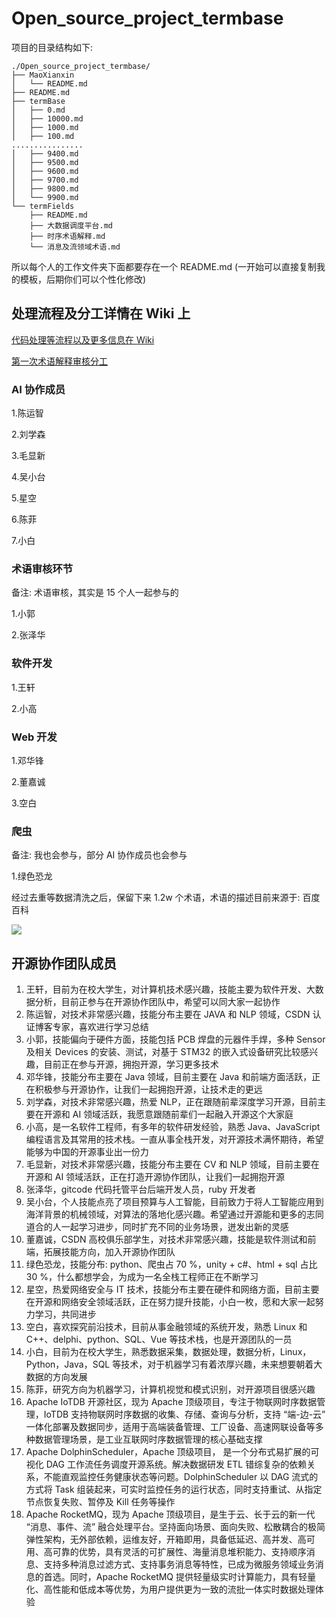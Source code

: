 # Open_source_project_termbase

项目的目录结构如下:

```
./Open_source_project_termbase/
├── MaoXianxin
│   └── README.md
├── README.md
├── termBase
│   ├── 0.md
│   ├── 10000.md
│   ├── 1000.md
│   ├── 100.md
................
│   ├── 9400.md
│   ├── 9500.md
│   ├── 9600.md
│   ├── 9700.md
│   ├── 9800.md
│   └── 9900.md
└── termFields
    ├── README.md
    ├── 大数据调度平台.md
    ├── 时序术语解释.md
    └── 消息及流领域术语.md
```

所以每个人的工作文件夹下面都要存在一个 README.md (一开始可以直接复制我的模板，后期你们可以个性化修改)



## 处理流程及分工详情在 Wiki 上

[代码处理等流程以及更多信息在 Wiki](https://github.com/MaoXianXin/Open_source_project_termbase/wiki/%E6%95%B0%E6%8D%AE%E5%A4%84%E7%90%86%E6%B5%81%E7%A8%8B%E4%BB%A3%E7%A0%81)

[第一次术语解释审核分工](https://github.com/MaoXianXin/Open_source_project_termbase/wiki/%E6%9C%AF%E8%AF%AD%E5%AE%A1%E6%A0%B8%E5%88%86%E5%B7%A5#%E7%AC%AC%E4%B8%80%E6%AC%A1%E6%9C%AF%E8%AF%AD%E8%A7%A3%E9%87%8A%E5%AE%A1%E6%A0%B8%E5%88%86%E5%B7%A5)



### AI 协作成员

1.陈运智

2.刘学森

3.毛显新

4.吴小台

5.星空

6.陈菲

7.小白

### 术语审核环节

备注: 术语审核，其实是 15 个人一起参与的

1.小郭

2.张泽华

### 软件开发

1.王轩

2.小高

### Web 开发

1.邓华锋

2.董嘉诚

3.空白

### 爬虫

备注: 我也会参与，部分 AI 协作成员也会参与

1.绿色恐龙



经过去重等数据清洗之后，保留下来 1.2w 个术语，术语的描述目前来源于: 百度百科

![](https://maoxianxin1996.oss-accelerate.aliyuncs.com/ai/20211224135737.png)



## 开源协作团队成员

1. 王轩，目前为在校大学生，对计算机技术感兴趣，技能主要为软件开发、大数据分析，目前正参与在开源协作团队中，希望可以同大家一起协作
2. 陈运智，对技术非常感兴趣，技能分布主要在 JAVA 和 NLP 领域，CSDN 认证博客专家，喜欢进行学习总结
3. 小郭，技能偏向于硬件方面，技能包括 PCB 焊盘的元器件手焊，多种 Sensor 及相关 Devices 的安装、测试，对基于 STM32 的嵌入式设备研究比较感兴趣，目前正在参与开源，拥抱开源，学习更多技术
4. 邓华锋，技能分布主要在 Java 领域，目前主要在 Java 和前端方面活跃，正在积极参与开源协作，让我们一起拥抱开源，让技术走的更远
5. 刘学森，对技术非常感兴趣，热爱 NLP，正在跟随前辈深度学习开源，目前主要在开源和 AI 领域活跃，我愿意跟随前辈们一起融入开源这个大家庭
6. 小高，是一名软件工程师，有多年的软件研发经验，熟悉 Java、JavaScript 编程语言及其常用的技术栈。一直从事全栈开发，对开源技术满怀期待，希望能够为中国的开源事业出一份力
7. 毛显新，对技术非常感兴趣，技能分布主要在 CV 和 NLP 领域，目前主要在开源和 AI 领域活跃，正在打造开源协作团队，让我们一起拥抱开源
8. 张泽华，gitcode 代码托管平台后端开发人员，ruby 开发者
9. 吴小台，个人技能点亮了项目预算与人工智能，目前致力于将人工智能应用到海洋背景的机械领域，对算法的落地化感兴趣。希望通过开源能和更多的志同道合的人一起学习进步，同时扩充不同的业务场景，迸发出新的灵感
10. 董嘉诚，CSDN 高校俱乐部学生，对技术非常感兴趣，技能是软件测试和前端，拓展技能方向，加入开源协作团队
11. 绿色恐龙，技能分布: python、爬虫占 70 %，unity + c#、html + sql 占比 30 %，什么都想学会，为成为一名全栈工程师正在不断学习
12. 星空，热爱网络安全与 IT 技术，技能分布主要在硬件和网络方面，目前主要在开源和网络安全领域活跃，正在努力提升技能，小白一枚，愿和大家一起努力学习，共同进步
13. 空白，喜欢探究前沿技术，目前从事金融领域的系统开发，熟悉 Linux 和 C++、delphi、python、SQL、Vue 等技术栈，也是开源团队的一员
14. 小白，目前为在校大学生，熟悉数据采集，数据处理，数据分析，Linux，Python，Java，SQL 等技术，对于机器学习有着浓厚兴趣，未来想要朝着大数据的方向发展
15. 陈菲，研究方向为机器学习，计算机视觉和模式识别，对开源项目很感兴趣
16. Apache IoTDB 开源社区，现为 Apache 顶级项目，专注于物联网时序数据管理，IoTDB 支持物联网时序数据的收集、存储、查询与分析，支持 “端-边-云” 一体化部署及数据同步，适用于高端装备管理、工厂设备、高速网联设备等多种数据管理场景，是工业互联网时序数据管理的核心基础支撑
17. Apache DolphinScheduler，Apache 顶级项目， 是一个分布式易扩展的可视化 DAG 工作流任务调度开源系统。解决数据研发 ETL 错综复杂的依赖关系，不能直观监控任务健康状态等问题。DolphinScheduler 以 DAG 流式的方式将 Task 组装起来，可实时监控任务的运行状态，同时支持重试、从指定节点恢复失败、暂停及 Kill 任务等操作
18. Apache RocketMQ，现为 Apache 顶级项目，是生于云、长于云的新一代 “消息、事件、流” 融合处理平台。坚持面向场景、面向失败、松散耦合的极简弹性架构，无外部依赖，运维友好，开箱即用，具备低延迟、高并发、高可用、高可靠的优势，具有灵活的可扩展性、海量消息堆积能力、支持顺序消息、支持多种消息过滤方式、支持事务消息等特性，已成为微服务领域业务消息的首选。同时，Apache RocketMQ 提供轻量级实时计算能力，具有轻量化、高性能和低成本等优势，为用户提供更为一致的流批一体实时数据处理体验